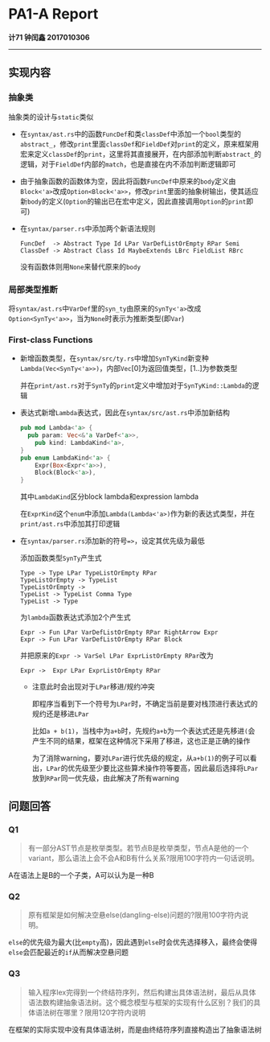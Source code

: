 # PA1-A Report

**计71 钟闰鑫 2017010306**

________

## 实现内容

### 抽象类

抽象类的设计与```static```类似

* 在```syntax/ast.rs```中的函数```FuncDef```和类```classDef```中添加一个```bool```类型的```abstract_```，修改```print```里面```classDef```和```FieldDef```对```print```的定义，原来框架用宏来定义```classDef```的```print```，这里将其直接展开，在内部添加判断```abstract_```的逻辑，对于```FieldDef```内部的```match```，也是直接在内不添加判断逻辑即可

* 由于抽象函数的函数体为空，因此将函数```FuncDef```中原来的```body```定义由```Block<'a>```改成```Option<Block<'a>>```，修改```print```里面的抽象树输出，使其适应新```body```的定义(```Option```的输出已在宏中定义，因此直接调用```Option```的```print```即可)

* 在```syntax/parser.rs```中添加两个新语法规则

  ```
  FuncDef  -> Abstract Type Id LPar VarDefListOrEmpty RPar Semi
  ClassDef -> Abstract Class Id MaybeExtends LBrc FieldList RBrc
  ```

  没有函数体则用```None```来替代原来的```body```

### 局部类型推断

将```syntax/ast.rs```中```VarDef```里的```syn_ty```由原来的```SynTy<'a>```改成```Option<SynTy<'a>>```，当为```None```时表示为推断类型(即```Var```)

### First-class Functions

* 新增函数类型，在```syntax/src/ty.rs```中增加```SynTyKind```新变种```Lambda(Vec<SynTy<'a>>)```，内部```Vec```[0]为返回值类型，[1..]为参数类型

  并在```print/ast.rs```对于```SynTy```的```print```定义中增加对于```SynTyKind::Lambda```的逻辑

* 表达式新增```Lambda```表达式，因此在```syntax/src/ast.rs```中添加新结构
  
  ```rust
  pub mod Lambda<'a> {
  	pub param: Vec<&'a VarDef<'a>>,
      pub kind: LambdaKind<'a>,
  }
  pub enum LambdaKind<'a> {
      Expr(Box<Expr<'a>>),
      Block(Block<'a>),
  }
  ```
  
  其中```LambdaKind```区分block lambda和expression lambda
  
  在```ExprKind```这个```enum```中添加```Lambda(Lambda<'a>)```作为新的表达式类型，并在```print/ast.rs```中添加其打印逻辑
  
* 在```syntax/parser.rs```添加新的符号```=>```，设定其优先级为最低
  
  添加函数类型```SynTy```产生式
  
  ```
  Type -> Type LPar TypeListOrEmpty RPar
  TypeListOrEmpty -> TypeList
  TypeListOrEmpty ->
  TypeList -> TypeList Comma Type
  TypeList -> Type
  ```
  
  为```lambda```函数表达式添加2个产生式
  
  ```
  Expr -> Fun LPar VarDefListOrEmpty RPar RightArrow Expr
  Expr -> Fun LPar VarDefListOrEmpty RPar Block
  ```
  
  并把原来的```Expr -> VarSel LPar ExprListOrEmpty RPar```改为
  
  ```
  Expr ->  Expr LPar ExprListOrEmpty RPar
  ```
  
  * 注意此时会出现对于```LPar```移进/规约冲突
  
      即程序当看到下一个符号为```LPar```时，不确定当前是要对栈顶进行表达式的规约还是移进```LPar```
  
      比如```a + b(1)```，当栈中为```a+b```时，先规约```a+b```为一个表达式还是先移进```(```会产生不同的结果，框架在这种情况下采用了移进，这也正是正确的操作
  
      为了消除warning，要对```LPar```进行优先级的规定，从```a+b(1)```的例子可以看出，```LPar```的优先级至少要比这些算术操作符等要高，因此最后选择将```LPar```放到```RPar```同一优先级，由此解决了所有warning

## 问题回答

### Q1

> 有一部分AST节点是枚举类型。若节点B是枚举类型，节点A是他的一个variant，那么语法上会不会A和B有什么关系?限用100字符内一句话说明。

A在语法上是B的一个子类，A可以认为是一种B​

### Q2

> 原有框架是如何解决空悬else(dangling-else)问题的?限用100字符内说明。

```else```的优先级为最大(比```empty```高)，因此遇到```else```时会优先选择移入，最终会使得```else```会匹配最近的```if```从而解决空悬问题

### Q3

> 输入程序lex完得到一个终结符序列，然后构建出具体语法树，最后从具体语法数构建抽象语法树。这个概念模型与框架的实现有什么区别？我们的具体语法树在哪里？限用120字符内说明

在框架的实际实现中没有具体语法树，而是由终结符序列直接构造出了抽象语法树